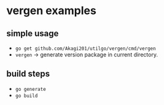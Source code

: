 # vergen examples

## simple usage
* `go get github.com/Akagi201/utilgo/vergen/cmd/vergen`
* `vergen` -> generate version package in current directory.

## build steps
* `go generate`
* `go build`
